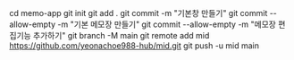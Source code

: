 cd memo-app
git init
git add .
git commit -m "기본창 만들기"
git commit --allow-empty -m "기본 메모장 만들기"
git commit --allow-empty -m "메모장 편집기능 추가하기"
git branch -M main
git remote add mid https://github.com/yeonachoe988-hub/mid.git
git push -u mid main
